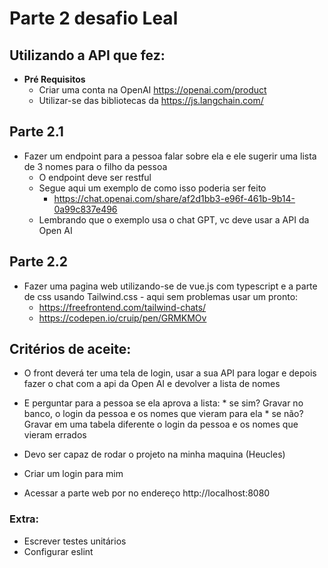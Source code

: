 # Parte 2 desafio Leal

## Utilizando a API que fez:
* **Pré Requisitos**
	* Criar uma conta na OpenAI https://openai.com/product
	* Utilizar-se das bibliotecas da https://js.langchain.com/

## Parte 2.1
* Fazer um endpoint para a pessoa falar sobre ela e ele sugerir uma lista de 3 nomes para o filho da pessoa
	* O endpoint deve ser restful
	* Segue aqui um exemplo de como isso poderia ser feito
		* https://chat.openai.com/share/af2d1bb3-e96f-461b-9b14-0a99c837e496
	* Lembrando que o exemplo usa o chat GPT, vc deve usar a API da Open AI
## Parte 2.2
* Fazer uma pagina web utilizando-se de vue.js com typescript e a parte de css usando Tailwind.css - aqui sem problemas usar um pronto: 
	* https://freefrontend.com/tailwind-chats/
	* https://codepen.io/cruip/pen/GRMKMOv
	

## Critérios de aceite: 
* O front deverá ter uma tela de login, usar a sua API para logar e depois fazer o chat com a api da Open AI e devolver a lista de nomes 

* E perguntar para a pessoa se ela aprova a lista:
		* se sim? Gravar no banco, o login da pessoa e os nomes que vieram para ela
		* se não? Gravar em uma tabela diferente o login da pessoa e os nomes que vieram errados
* Devo ser capaz de rodar o projeto na minha maquina (Heucles)
* Criar um login para mim
* Acessar a parte web por no endereço http://localhost:8080

### Extra: 

* Escrever testes unitários
* Configurar eslint
 
